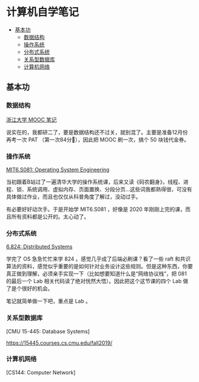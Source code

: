 # 计算机自学笔记


<!-- @import "[TOC]" {cmd="toc" depthFrom=2 depthTo=6 orderedList=false} -->

<!-- code_chunk_output -->

- [基本功](#基本功)
  - [数据结构](#数据结构)
  - [操作系统](#操作系统)
  - [分布式系统](#分布式系统)
  - [关系型数据库](#关系型数据库)
  - [计算机网络](#计算机网络)

<!-- /code_chunk_output -->

## 基本功

### 数据结构

[浙江大学 MOOC 笔记](./data_structure/README.md)

说实在的，我都研二了，要是数据结构还不过关，就别混了。主要是准备12月份再考一次 PAT （第一次84分🤬），因此把 MOOC 刷一次，搞个 50 块钱代金券。

### 操作系统

[MIT6.S081: Operating System Engineering](./mit6.s081/README.md)

当初跟着B站过了一遍清华大学的操作系统课，后来又读《码农翻身》，线程、进程、锁、系统调用、虚拟内存、页面置换、分段分页...这些词我都熟得很，可没有具体做过作业，而且也仅仅从科普角度了解过，没动过手。

有必要好好动次手。于是开始学 MIT6.S081 ，好像是 2020 年刚刚上完的课，而且所有资料都是公开的。太心动了。

### 分布式系统

[6.824: Distributed Systems](./mit6.824/README.md)

学完了 OS 急急忙忙来学 824 。感觉几乎成了后端必刷课？看了一些 raft 和共识算法的资料，感觉似乎重要的是如何针对业务设计这些规则。但是这种东西，你要真正做到理解，必须亲手实现一下（比如想要知道什么是“网络协议栈”，把 081 的最后一个 Lab 相关代码读了绝对恍然大悟）。因此把这个这节课的四个 Lab 做了是个很好的机会。

笔记就简单做一下吧，重点是 Lab 。

### 关系型数据库

[CMU 15-445: Database Systems]

https://15445.courses.cs.cmu.edu/fall2019/

### 计算机网络

[CS144: Computer Network]
